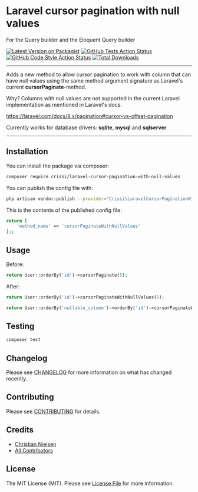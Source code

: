 # Laravel cursor pagination with null values
For the Query builder and the Eloquent Query builder

[![Latest Version on Packagist](https://img.shields.io/packagist/v/crissi/laravel-cursor-pagination-with-null-values.svg?style=flat-square)](https://packagist.org/packages/crissi/laravel-cursor-pagination-with-null-values)
[![GitHub Tests Action Status](https://img.shields.io/github/workflow/status/crissi/laravel-cursor-pagination-with-null-values/run-tests?label=tests)](https://github.com/crissi/laravel-cursor-pagination-with-null-values/actions?query=workflow%3Arun-tests+branch%3Amain)
[![GitHub Code Style Action Status](https://img.shields.io/github/workflow/status/crissi/laravel-cursor-pagination-with-null-values/Check%20&%20fix%20styling?label=code%20style)](https://github.com/crissi/laravel-cursor-pagination-with-null-values/actions?query=workflow%3A"Check+%26+fix+styling"+branch%3Amain)
[![Total Downloads](https://img.shields.io/packagist/dt/crissi/laravel-cursor-pagination-with-null-values.svg?style=flat-square)](https://packagist.org/packages/crissi/laravel-cursor-pagination-with-null-values)

---
Adds a new method to allow cursor pagination to work with column that can have null values using the same method argument signature as Laravel's current **cursorPaginate**-method. 

Why?
Columns with null values are not supported in the current Laravel implementation as mentioned in Laravel's docs.

https://laravel.com/docs/8.x/pagination#cursor-vs-offset-pagination

Currently works for database drivers: **sqlite**, **mysql** and **sqlserver**

---

## Installation

You can install the package via composer:

```bash
composer require crissi/laravel-cursor-pagination-with-null-values
```


You can publish the config file with:
```bash
php artisan vendor:publish --provider="Crissi\LaravelCursorPaginationWithNullValues\LaravelCursorPaginationWithNullValuesServiceProvider" --tag="laravel-cursor-pagination-with-null-values-config"
```

This is the contents of the published config file:

```php
return [
    'method_name' => 'cursorPaginateWithNullValues'
];;
```

## Usage

Before: 
```php
return User::orderBy('id')->cursorPaginate(5);
```
After:
```php
return User::orderBy('id')->cursorPaginateWithNullValues(5);
```
```php
return User::orderBy('nullable_column')->orderBy('id')->cursorPaginateWithNullValues(5);
```

## Testing

```bash
composer test
```

## Changelog

Please see [CHANGELOG](CHANGELOG.md) for more information on what has changed recently.

## Contributing

Please see [CONTRIBUTING](.github/CONTRIBUTING.md) for details.

## Credits

- [Christian Nielsen](https://github.com/crissi)
- [All Contributors](../../contributors)

## License

The MIT License (MIT). Please see [License File](LICENSE.md) for more information.
